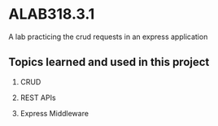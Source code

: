 # ALAB318.3.1

A lab practicing the crud requests in an express application

## Topics learned and used in this project

1. CRUD

2. REST APIs

3. Express Middleware

